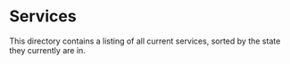 # Services

This directory contains a listing of all current services, sorted by the state
they currently are in.
